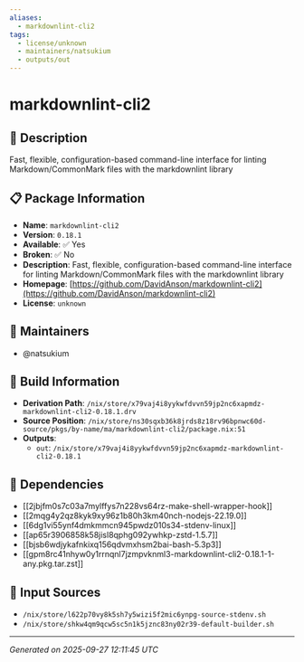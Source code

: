 ```yaml
---
aliases:
  - markdownlint-cli2
tags:
  - license/unknown
  - maintainers/natsukium
  - outputs/out
---
```


# markdownlint-cli2

## 📝 Description

Fast, flexible, configuration-based command-line interface for linting Markdown/CommonMark files with the markdownlint library

## 📋 Package Information

- **Name**: `markdownlint-cli2`
- **Version**: `0.18.1`
- **Available**: ✅ Yes
- **Broken**: ✅ No
- **Description**: Fast, flexible, configuration-based command-line interface for linting Markdown/CommonMark files with the markdownlint library
- **Homepage**: [https://github.com/DavidAnson/markdownlint-cli2](https://github.com/DavidAnson/markdownlint-cli2)
- **License**: `unknown`
## 👥 Maintainers

- @natsukium


## 🔧 Build Information

- **Derivation Path**: `/nix/store/x79vaj4i8yykwfdvvn59jp2nc6xapmdz-markdownlint-cli2-0.18.1.drv`
- **Source Position**: `/nix/store/ns30sqxb36k8jrds8z18rv96bpnwc60d-source/pkgs/by-name/ma/markdownlint-cli2/package.nix:51`
- **Outputs**:
  - `out`:  `/nix/store/x79vaj4i8yykwfdvvn59jp2nc6xapmdz-markdownlint-cli2-0.18.1`

## 🔗 Dependencies

- [[2jbjfm0s7c03a7mylffys7n228vs64rz-make-shell-wrapper-hook]]
- [[2mqg4y2qz8kyk9xy96z1b80h3km40nch-nodejs-22.19.0]]
- [[6dg1vi55ynf4dmkmmcn945pwdz010s34-stdenv-linux]]
- [[ap65r3906858k58jisl8qphg092ywhkp-zstd-1.5.7]]
- [[bjsb6wdjykafnkixq156qdvmxhsm2bai-bash-5.3p3]]
- [[gpm8rc41nhyw0y1rrnqnl7jzmpvknml3-markdownlint-cli2-0.18.1-1-any.pkg.tar.zst]]

## 📁 Input Sources

- `/nix/store/l622p70vy8k5sh7y5wizi5f2mic6ynpg-source-stdenv.sh`
- `/nix/store/shkw4qm9qcw5sc5n1k5jznc83ny02r39-default-builder.sh`

---
*Generated on 2025-09-27 12:11:45 UTC*
